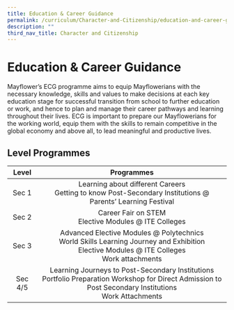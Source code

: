```yaml
---
title: Education & Career Guidance
permalink: /curriculum/Character-and-Citizenship/education-and-career-guidance/permalink/
description: ""
third_nav_title: Character and Citizenship
---
```

Education & Career Guidance
===========================

Mayflower’s ECG programme aims to equip Mayflowerians with the necessary knowledge, skills and values to make decisions at each key education stage for successful transition from school to further education or work, and hence to plan and manage their career pathways and learning throughout their lives. ECG is important to prepare our Mayflowerians for the working world, equip them with the skills to remain competitive in the global economy and above all, to lead meaningful and productive lives.

Level Programmes
----------------
| Level 	| Programmes 	|
|:---:	|:---:	|
| Sec 1 	| Learning about different Careers<br>Getting to know Post-Secondary Institutions @ Parents’ Learning Festival 	|
| Sec 2 	| Career Fair on STEM<br>Elective Modules @ ITE Colleges 	|
| Sec 3 	| Advanced Elective Modules @ Polytechnics<br>World Skills Learning Journey and Exhibition<br>Elective Modules @ ITE Colleges<br>Work attachments 	|
| Sec 4/5 	| Learning Journeys to Post-Secondary Institutions<br>Portfolio Preparation Workshop for Direct Admission to Post Secondary Institutions<br>Work Attachments 	|